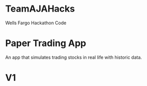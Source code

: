 # TeamAJAHacks
Wells Fargo Hackathon Code

# Paper Trading App
An app that simulates trading stocks in real life with historic data.

# V1

